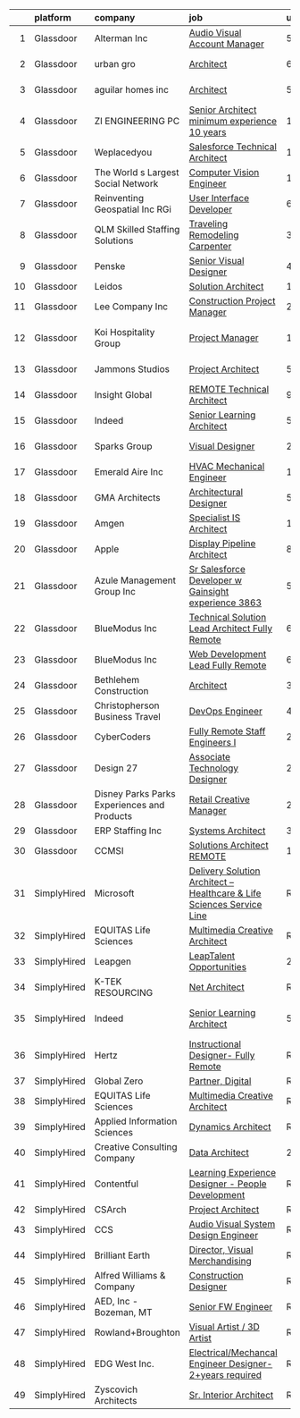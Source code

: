 

|    | platform    | company                                      | job                                                                                                                                                                                                                                                                                                                                                                                                                                                                                                                                                                                                                                                                                                                                                                                                                                                                                                                                                                                                                                                                                                                                                                                                                                                                                                                                                                                       | update_time   | location                  |
|---:|:------------|:---------------------------------------------|:------------------------------------------------------------------------------------------------------------------------------------------------------------------------------------------------------------------------------------------------------------------------------------------------------------------------------------------------------------------------------------------------------------------------------------------------------------------------------------------------------------------------------------------------------------------------------------------------------------------------------------------------------------------------------------------------------------------------------------------------------------------------------------------------------------------------------------------------------------------------------------------------------------------------------------------------------------------------------------------------------------------------------------------------------------------------------------------------------------------------------------------------------------------------------------------------------------------------------------------------------------------------------------------------------------------------------------------------------------------------------------------|:--------------|:--------------------------|
|  1 | Glassdoor   | Alterman  Inc                                | [Audio Visual Account Manager](https://www.glassdoor.com/partner/jobListing.htm?pos=122&ao=1110586&s=58&guid=00000182583f569dbf033a4b871b5056&src=GD_JOB_AD&t=SR&vt=w&ea=1&cs=1_3c8ad70e&cb=1659337922633&jobListingId=1008030364768&cpc=7E69D0A57279CD4B&jrtk=3-0-1g9c3ulmhkcn4801-1g9c3ulmv20hl000-f6f61f63c2ec7f23--6NYlbfkN0D4zxeZwz1lJTayb8X6y8bkbyU1TVifko9PwX95c5fJpWx-EZ1cE822h9fNX0vyfJwyEy2AHYpKAb_QJRpVYzWB3tk5Vg-YelZsokGi-vY5ACSt8A-QNoZArpI7vhqUqsTQXwDoD2F5vVWIJN-m8jvA99C7Q6aKvkD4JANqLX-MxYLpkoBiwPMDjuUSKVxArmOI54altvfRtNRk3hJHWkkWxkiH5P7BTfBCre4UehCWkQS-6s12mEZzUo3OADDpV4S5TdI8u3MxuV-GJrJSynxBmbvFNw-cIiINhxU8pfxTs-Sk4hLjBfwwxrDXr1508UvjBkeyEiXLd3MTibTsHqk2eRsLE16oLd7_rdJKOh9NLFouBlBSH4fmp1gWKOQuQhrQu9rnRFe9sLQG_Vly000_-KACkIw6A-ewm1mHNkSMWzOGHHq97ibV2F4l-GvjSIEnp06Ca8N1FIX8LYFs2lFegRRcSt6cinEHhWWFjDlFOuCGDUFyN-GLJzvjIm5uX7hrLlDuZ771Fg%3D%3D)                                                                                                                                                                                                                                                                                                                                                                                                                                                                                                       | 5d            | San Antonio, TX           |
|  2 | Glassdoor   | urban gro                                    | [Architect](https://www.glassdoor.com/partner/jobListing.htm?pos=109&ao=1110586&s=58&guid=00000182583f569dbf033a4b871b5056&src=GD_JOB_AD&t=SR&vt=w&ea=1&cs=1_1b44d59a&cb=1659337922631&jobListingId=1008028489203&cpc=3BA979899DA52E7B&jrtk=3-0-1g9c3ulmhkcn4801-1g9c3ulmv20hl000-5b2b8400c1e6812c--6NYlbfkN0A953Z9EfJZc5Z9y7Wb0NkuJO-5BBnqXCJSieP3bN3oT3pD2vzfTR73xvxAaUFHjZ02oBDFo9x1kt8ytCHF_TTimOYOdtchGpf00u8UlYbrGZfi6oQPGVzbWtS_P1aiH4JmF1KvHGCypM9oWResb6KXglJZ8mDqxjjT4L3OuS4LAXE69pa0LgmMyzF5m1Cxg56TDYOqtlFS0BVM3UnJl1OlTfKnrjD2i0Zk0Nmtlw9kh2eBz3sQf0vo5WOEKfQ71a7KDR3PQlA9dVlsCMSjnt-X7Rv_3k-tnFwYfu-qElzHTz9iXj9EmGWM7AC7_hH2ifiyhsg6H4TdOtrT3HwkAWf7HD-dwulUQwJnHa52QKvZeKrC1Y7IdHG11abY3EyDfKege99gqQKwnkfo5nqplpHvwcq9Ng-1EKneUtzByl9BTCt_O8k5BeZRq0GENdAGK45u2n3bJvGfQnZW5iXzoPSXo2RfpOCEVYcfxxlBMHEbyaI1Md-Lv7ei9kKVp98PKXs%3D)                                                                                                                                                                                                                                                                                                                                                                                                                                                                                                                                        | 6d            | Columbus, GA              |
|  3 | Glassdoor   | aguilar homes inc                            | [Architect](https://www.glassdoor.com/partner/jobListing.htm?pos=101&ao=1110586&s=58&guid=00000182583f569dbf033a4b871b5056&src=GD_JOB_AD&t=SR&vt=w&ea=1&cs=1_cd0e1d33&cb=1659337922630&jobListingId=1008030886752&cpc=23F4E3DF99BF923A&jrtk=3-0-1g9c3ulmhkcn4801-1g9c3ulmv20hl000-6371b23653ce37e1--6NYlbfkN0BBGG9LMNqL16EzDx9S3nKk4b6IwprgSJginr0DZD_oW6Mm3uCrdklJsAKh6iXWwLKS4HwePxDhUtYIT_-THPCT1OSqPsH-xzqiHGZPx79UO3w3eEr1OmXYjyoeRjfzEu5WE2xUoPg1J7MOhXn-EUTl0lc2nWVKu84RpuQHt7TH_OxQjbDrjiwpBBEH9V99jPGa7pfolg5F0NoxAio7pC_16Yvlpjdj11lyoqoHnr4AO5ixipP71ll4HOuGGncX4EegKgfF2d83dW3SAqS781LP18bgUSViy1EWj3nYEdx5J3RQUY6y-KwnTp1Q48qae-6VyIqQJ9IBQBML5yF78geH0EFdvkpRjEyrsnx8H1xu8VqjK8W93XyqScdGLSldPih7CCFvMyxFSZGHUJ084R0_wTnpPqjHoXjMqQFDtQ_Mqfb1Dx3JuySOjV4EAoeyOrJKs73oD1NDyoOrC812Lr-Amng0BHU1FtKXn-Fp5cYkYR4XWpG2QrjtRTGDNaPCR-A%3D)                                                                                                                                                                                                                                                                                                                                                                                                                                                                                                                                        | 5d            | San Diego, CA             |
|  4 | Glassdoor   | ZI ENGINEERING PC                            | [Senior Architect  minimum experience  10 years ](https://www.glassdoor.com/partner/jobListing.htm?pos=107&ao=1110586&s=58&guid=00000182583f569dbf033a4b871b5056&src=GD_JOB_AD&t=SR&vt=w&ea=1&cs=1_21feebc5&cb=1659337922631&jobListingId=1008019211242&cpc=CDA0E8CE46237EA1&jrtk=3-0-1g9c3ulmhkcn4801-1g9c3ulmv20hl000-bef18f2f8f61290a--6NYlbfkN0DovPZ7dur9rf70B8KJIWgLP46ELDJBflh3gJqQaHC8Sb4BMpxiJpjoxSObfJ6LI4FYD1xemCgjkmvWW6a8xJBjtPCPUUXQ2NG8Yq4VduGZwwSvw_GCXqC5AqCPJznMU0lakOlx3gWcFLE523lBGczvfrqDjUVcOZFTwVRISHcOZ1glB-J6yUT6egOZQZ7a7nV4Jq3ZAdy7Zi15D4Bt_SO7b1hbBZlR4G3qX0nXYYZrERLAFznYl3snuEALkrWdWx8AOTbhHdroaqejoC5SH0VQI884kxVyBXiMGhJWfkAqsLwN3wX8kCiW81EMKKWsL8zJm8FC9Ha9inTi4A3ltDQM5Fo4w3JzJhS0s4SvwiIOfFE4r4bLWW1zonwBtnV8GX57gdPPwT6ESeajqG7YmhcmYqB-1hTXlIEcrVX7h1oZo2mug014jfzczw9vmzm7KAZqXVk4XmT23saeb0DZitrkw-5QDi4R_uXMbquoJvNCzp6ouh3kbTYPfMFpaILoPsCHop43ouyFzOBByE2nO8Ic8XT6he2IzfDZBKoc3HOYRg%3D%3D)                                                                                                                                                                                                                                                                                                                                                                                                                                                    | 11d           | New York, NY              |
|  5 | Glassdoor   | Weplacedyou                                  | [Salesforce Technical Architect](https://www.glassdoor.com/partner/jobListing.htm?pos=125&ao=1110586&s=58&guid=00000182583f569dbf033a4b871b5056&src=GD_JOB_AD&t=SR&vt=w&ea=1&cs=1_d1f1b1bb&cb=1659337922633&jobListingId=1008020733313&cpc=8507CEB59E1C6AFB&jrtk=3-0-1g9c3ulmhkcn4801-1g9c3ulmv20hl000-27601c627f63bc0c--6NYlbfkN0CiAprUQguU1t8rjZ5LkH6DeF4AhEXjyfAa1kOUOVUhqnOB5AVmb4qlBnKrI_d8VU4GKOaZ6P2GaOV77Py3RqJ4ZJ1Pe7RGH1r6GQTKco2gsP6qPOU5yUs8We1ae5KGFGsvbofB9102g3Re479P4ReCB-lf2rPaycZAa2IpJRwP7Xy_Qrv9MrCh3WolopCtrNLNgF97BpqDkBfudHarLIPRSN4UVHNHgxv5mF4fMnnNsGQTHd2jXUNYFGhOmV7FRhM3SCz47QzlyXgNtX02LdIBN3S58dyPtD67iX8HB-2GgOwTfc0hO-2i3H-QH_jq-ufD0P52Tqy-wbYgJxYTtVsrAUpS8m2xcH0xB8XUkDjZrASkyK-CmJ54u4P-dlO5vwVe2VAz5j2osHSPA5PhyHCYtdPZ8UJ12BgBF-VxnWdyZjXW8G7n-xorItkYCZAN5y1Jxsue5vxtLq0e39gKhHWVrA2n_McWEKVOihrmW9slg38QelUOZswilnFi9C1aou84Rih-OYGAgA%3D%3D)                                                                                                                                                                                                                                                                                                                                                                                                                                                                                                     | 10d           | Jersey City, NJ           |
|  6 | Glassdoor   | The World s Largest Social Network           | [Computer Vision Engineer](https://www.glassdoor.com/partner/jobListing.htm?pos=117&ao=1110586&s=58&guid=00000182583f569dbf033a4b871b5056&src=GD_JOB_AD&t=SR&vt=w&ea=1&cs=1_c98e6af0&cb=1659337922632&jobListingId=1008016092350&cpc=BA2480082EBCBD2C&jrtk=3-0-1g9c3ulmhkcn4801-1g9c3ulmv20hl000-3d6004a19f2b5383--6NYlbfkN0DSgjPPcnEdvoK3uuxfISLALE6pB1FR7YSHOr_tSg5_QCn410VK5Ds4bQGcKtrI54_urjgcqwktlQZeIDvjbd7sMbA5gnhA_l4KE5fLH9VXOELgC33_D_fNtopS_25WJNRKlKtLnhICZr5wlKcy7_AqiPf7PGqIsyope6sbucOqxixnSXeQRaKdP4rHOJM2FtpJ-Q2yr-3cOoZG0rPkdIXdHLRevOPqh5qyUi_UaJgdQSzZqjj4KSknHYjH1rl0hJ1PntbA6yxoqZS_8AocnzG0TtuU8Jp-DSlvb2a9QRI_RDvBSDIytS4RDpj_E67QSUJk5HBUzrUoXnSEK6_et50RwlC_TXpTgeFzEmlPp_VotYQ5E5wK0VLgqio53a0lZbsU6pnQH_1MNit9RI0kBbBQ3UpD23DFzIlbI0CH2vqUtqWUGfLJJgmqN-8f_PTyoFICxMV5p8s7rm7XT0XHz4yLFHNmCi4z6zC5u2PjpJc4TusAhqK8ZbplOUl2HpR90qCihFKOUkL7auH5_TyyJzYW0sJeHEcSYGqeifNzVbCcXZuOuRLFISEMy6DGLaOh7h1Y2bOEueba9OGRRGbb4zw6)                                                                                                                                                                                                                                                                                                                                                                                                                                       | 12d           | Los Angeles, CA           |
|  7 | Glassdoor   | Reinventing Geospatial  Inc   RGi            | [User Interface Developer](https://www.glassdoor.com/partner/jobListing.htm?pos=106&ao=1110586&s=58&guid=00000182583f569dbf033a4b871b5056&src=GD_JOB_AD&t=SR&vt=w&ea=1&cs=1_71edd063&cb=1659337922631&jobListingId=1008028934880&cpc=0C7D88C73562BA80&jrtk=3-0-1g9c3ulmhkcn4801-1g9c3ulmv20hl000-53278b02a510099c--6NYlbfkN0C7xvpbHOO4bEYJcr3lK4_7faJDspGOsVVkWgomh9GN2NXOHlZ6ww60vRTf3Ig0EumzglbP9rivjhqSBrRoPDlonzSG2b018Tiv0xylnJSSkBaGuH-ubs1UDNGjOGHDZu3P9ojOa5jQhxY2GOTYo6OIWdR6asqmNyPM24m8EVr-g0sJrMS74Rhwx-cm4qj26Zdsi2zoYF12NXdYFEzQ3zwVeJ2PtxnMM0kbR_QVwuBCT-yl7kKQOTbDoJp743_8DiFEoc6qTn6qcQPavuL6GojkQL2ZEMiCoCrA6DE0vE4wZiBqB1-t3LRnI7Ob59jVhV5OUtH3ZtbOfIVnpAqRL6-6uTtwO80cwvON9c0vAVCqOplorzpG-xSXLMwJTGaQZawLdKyhGud1X439Ww7z8GsNMVFvVZ89Fmj0JbGBGQYPHOd8_1PLd598Q9lBODk3BLBt1MS99ozDuyVuEtYt31gVEO28J8GOyaOiSXAAg-ePskLqR9FlUdM4AcgarM2DRAB6EZDdZyVL-oaTDzfkIWCOX6HYvP_5wI_x4tyHS6RTu9CZw1dekH_I6PYFsljPIpuSrQtUy6daYg%3D%3D)                                                                                                                                                                                                                                                                                                                                                                                                                                           | 6d            | Saint Louis, MO           |
|  8 | Glassdoor   | QLM   Skilled Staffing Solutions             | [Traveling Remodeling Carpenter](https://www.glassdoor.com/partner/jobListing.htm?pos=130&ao=1110586&s=58&guid=00000182583f569dbf033a4b871b5056&src=GD_JOB_AD&t=SR&vt=w&ea=1&cs=1_9832b4dc&cb=1659337922634&jobListingId=1008035588385&cpc=C5F9C09AE97B3D2F&jrtk=3-0-1g9c3ulmhkcn4801-1g9c3ulmv20hl000-2f308507520408f1--6NYlbfkN0DKXaRfeGA8wdsD9O9dFwPagCIzD_QSZuBV7hg2kQ2Cn0S1nlYJPUEizikJYWf6Un-6E-C3t4sgvc2U7gP0Erdvt5-k22Pdj7UdbBJRvgUWCt7oLZAIEu8e_hnMs_qMO5Gi21shHFaEZ8iog03RhvV0JOzth0ow6xG7h9doiHgOBiCqzFqzh6QIm4zcDQykz80-j9vDmfpezr7vFytqAIOD6DgjevXv0FBI6tg8gq5qY7j8LBgfXzSO7AvIDn9lClb5_ECKL3H1L502iVkBQGgMYlTgk35ov-atKzOTsqN66eUwDacHBFD0bRAX6ebZ9OdWqWXF34THSjfLPAW4L9L6I3ltYs4LxJObxy9rw_ndGgtHOabJW2DpbHfZuKybZRz8li_T7Ezr4hYRBJ6Vk0i8oGZ_qItwWumImbLjHIggEIGCpjPVn6LFVRasBJJUxBxqGtCprKfyqV_hVTdtZs0JunM_-aPYnXqLWymBF2VJFOiKTPXC3M8GHKlDmX5qzRrjpLhxX_bv6dRzKjz-9tJh)                                                                                                                                                                                                                                                                                                                                                                                                                                                                                                 | 3d            | Chicago, IL               |
|  9 | Glassdoor   | Penske                                       | [Senior Visual Designer](https://www.glassdoor.com/partner/jobListing.htm?pos=121&ao=1110586&s=58&guid=00000182583f569dbf033a4b871b5056&src=GD_JOB_AD&t=SR&vt=w&cs=1_af7fd19d&cb=1659337922633&jobListingId=1008033963305&cpc=D2F1DE17EE1F43B9&jrtk=3-0-1g9c3ulmhkcn4801-1g9c3ulmv20hl000-e686bc3862d2ddc1--6NYlbfkN0CtpXM0MSzpMQ_ld-1IrueFxu_hVDIxNkdu7oUVWOFjtEFqQtdu51VPA8PaZXoTOleEm1nGdOJeCYWb5vJz5IG8TCmpEFJrjI-b_juUEQzgiyUZJ3K2ygCQVuCrEUmrYjjDB2ajc0iOoSryL110Bp5lNaMc-HGhB6LpGxuI3m9UC9BlpANS_qTBbwO395-EJusExVkbWOBNBXwDAAav0UK0T6F3IVj2dlnG9bty7pODNoW7q-awpIJ2z51dwajoN9iMq9Fm5c7LWLh6bV_6ttgJnzQHWdQkgv4t1rikcLZujdl31KmvUxw_BZFeg8VUhiAkftIYmezovaxOiloLFW7EeV2LfdfWQ_ZpcX3pj2fiig1hWaamj50RgBq4A-GDP0KOkct72g-aWfrh-eErXubpE8M0qaM7CXtDQZMJ_xvmj-5DaW5joHtuxebB6DkqwGo5FWQY5_lrGyiNsGd_FLymLz-bssQFyXdpbFHlrzEzvA%3D%3D)                                                                                                                                                                                                                                                                                                                                                                                                                                                                                                                                                  | 4d            | Reading, PA               |
| 10 | Glassdoor   | Leidos                                       | [Solution Architect](https://www.glassdoor.com/partner/jobListing.htm?pos=119&ao=1110586&s=58&guid=00000182583f569dbf033a4b871b5056&src=GD_JOB_AD&t=SR&vt=w&cs=1_090112eb&cb=1659337922632&jobListingId=1008017253972&cpc=B576E40E3A51D23B&jrtk=3-0-1g9c3ulmhkcn4801-1g9c3ulmv20hl000-846d48509d884087--6NYlbfkN0CZUO70VSdYKA8PR3jfrSh5ljhqJhfDt0PzQCMubt8cRihWbmqO_-Ccw6DGinMZCyIJbuV_i62qABCaK5LxlS-SWruEOI5K48hQJXbepXAeeI5u8dpRLxQnA5OnolRDimlpnPP0JH0p8_d7OlnciS1dZe_7pIxn-TODMcTvHdZ8JSPrLXSSHptTUf5o4NP7_ftNLiShY-XEMxNdWo9ir0KDYoKZllyHvo7tG8tGYqwNgUZgQHCaKBBeCeUJdzRlruIbLugtFMrhK6K9RO3UtUMeurJ1PlgalCjb1wPIxo8fqWAm47N3MNW5lvuaZzEAtpRMuQA0OfMpeCaN_j7E43gK4zeA4nOAEXDNFyJavIZFfB8xQf_1fgSeM9jwDB7_6PLWqLIk1yeZf6-160a6jXJUQ84rGGNR3GFULgvJemXQGr4TOmbmvufmkNF-H8NlPk0AjNuTaBwkh-yUA1I7gl5WSwwj1cngdNqTirXf0ixL0GttMQWqtvpKS42AMysJ-r1M31nDc5SOwOU_E68RQREWeI5m_lspUGEVivzLnOkmPdtfNw4hMEoR4bA1876p4Q8ILVOw-aDluL-SPoMGwBpAbltU1xBVCMc%3D)                                                                                                                                                                                                                                                                                                                                                                                                                                    | 11d           | Mobile, AL                |
| 11 | Glassdoor   | Lee Company  Inc                             | [Construction Project Manager](https://www.glassdoor.com/partner/jobListing.htm?pos=120&ao=1110586&s=58&guid=00000182583f569dbf033a4b871b5056&src=GD_JOB_AD&t=SR&vt=w&ea=1&cs=1_3a621cdd&cb=1659337922633&jobListingId=1008038020424&cpc=8F7BC0C6B9F707AE&jrtk=3-0-1g9c3ulmhkcn4801-1g9c3ulmv20hl000-0576c3e293c4f5e9--6NYlbfkN0CNh_u9e8DXx2rwlIjOTBFRv41Wq9kfk6uzC5Jh4w7CxMK2tCetGSSFCaoSekwWnoZNUIOk7YiWZVcn89eSEb5wS4iBquO8HCsvJcHSQNDNCeQ3c6NpEPYZR6zTuPfqFnBY1DwDbJukF5Ybx9F_taiMgEqdy9Dri-DDdOFiPork5mg6crYRq1ZNmyiKgQbhOydPEyUI36fdRIlogLyKMcdn3EsOgP0a4qcTPPIdTa-l-zI4P2fqoGXchqlp93lQoDAVU5f3ytwP-v34KXcSQRyAVxwX9OEnZz12vH3ckjLGFsgytQMS-kiGS0PZW5PYAF0mtExRctZxh2PneK-GenqzEgqijdarNbgku0XSjdZQARbWu8YBc1v9ee61spkrjwErcGiNlhLS2tRqZx66B6JnrXzGsNJDUIya4Kkt3gh9TS-GENUqswRDvUCPZrxNM0pkhIpQkmEtEo9P0eUrpsk2sCkHdTktXhdytKg1byYdps4PwdFBR1l0jj0Ty8e1gWcIENm9NJAj1Q%3D%3D)                                                                                                                                                                                                                                                                                                                                                                                                                                                                                                       | 2d            | Terre Haute, IN           |
| 12 | Glassdoor   | Koi Hospitality Group                        | [Project Manager](https://www.glassdoor.com/partner/jobListing.htm?pos=113&ao=1110586&s=58&guid=00000182583f569dbf033a4b871b5056&src=GD_JOB_AD&t=SR&vt=w&ea=1&cs=1_2cf87f4a&cb=1659337922632&jobListingId=1008017763572&cpc=117F6BB3C9C96699&jrtk=3-0-1g9c3ulmhkcn4801-1g9c3ulmv20hl000-c54b3dd160793ab2--6NYlbfkN0BQLqTBbbzHVcylGc8uQzCeuoLzBeiyCyjiSYRqOUEkl-76LiyfQv_pz_UMlrr0vftzNvsxwlSlCvlaOhUrJkbsYpgd6GbNd7lmEXRexHXXai6Sr03QZyf2IN5DeHTCqNJdCsncLIKkHqXEO_7v1Dyf28n9RGqX9z7JcefM5ONPe7vZNnCgJ8ifVhspQot0Dwi3i57Qg-7On2oPBv8M7et2qpHd4TqFTzBRJxeUWVkMWQSi2m1LjonqxeCtAHB7J2FDifJ5yM94RsBNdKMG33rKlPIYz3IUBtosbn7YdUhKppU5v0yEKuayVlsxElRXSB-lVRWC5-6ZbVs6IAc7qBU3bmX81q6Pt7V6Sn9K8Bj_Wph6Z-OnRyAtnysatS_LxeatcZocyaaK3NfUN5bNI9jIZUbrBaKsu0yvx0Uhjt6nThOqanG-ALjppjAkZaFcbvZ4xIei4jwBAgKuYm23u7YncVSPjiRUkIvQHxGR1knR3Ig_wCciX_RcSI8xBSMUj_o%3D)                                                                                                                                                                                                                                                                                                                                                                                                                                                                                                                                  | 11d           | West Hollywood, CA        |
| 13 | Glassdoor   | Jammons Studios                              | [Project Architect](https://www.glassdoor.com/partner/jobListing.htm?pos=104&ao=1110586&s=58&guid=00000182583f569dbf033a4b871b5056&src=GD_JOB_AD&t=SR&vt=w&ea=1&cs=1_85c6a7ac&cb=1659337922630&jobListingId=1008031735949&cpc=C1816960113488C5&jrtk=3-0-1g9c3ulmhkcn4801-1g9c3ulmv20hl000-96aa6fa0b6173d71--6NYlbfkN0C2ruSLbldHgJRxGqX58M4ekFWuaOJ1Xy3nZgzYPyc2K5DCdI3untnDkKSSavtkCk92iqAzbk8Oa2mOqMcgyJ0pSn9NqnMDufDpo-qYhydhMJf5usWr6lFrqL8nikbwNtB4ITkmGGkJ-VER0Oy5a2d6BwFFD2snNbQSqn11yh1aiXROI8oBagSrQIGRT8CfBdutOvqVWBcjIy_Yc3-nZmInML-OVZTu0MVV1g5KbuzogSWSvsoyOQ1SR6Mjw4qLxGbm361t_4r9rq2K1XzNdIUFQB9uSSshcAlBRaLg_QSbe9sLFH-rIszb7racEnc0Sr3uBIMX03OaIPuDCzUy_sbMCJegj_JPGgtIagdyitJCYmmbSLt68DzJhgIDOdYyGEZZYqEG_1XNyncvr3vEQ_BNV1XiPNBdbwf1GQDDr-uLPim1hJQ8n4rUa78TP7PP1NswL07XOSdSzMqW-Ba-9qkvflMRpdBXSjvydGnLb9FC_iWSbyKqlq5_ftN40uKvJLJEpX3665DqnkQZ-bd7J35J)                                                                                                                                                                                                                                                                                                                                                                                                                                                                                                              | 5d            | Scottsdale, AZ            |
| 14 | Glassdoor   | Insight Global                               | [REMOTE Technical Architect](https://www.glassdoor.com/partner/jobListing.htm?pos=128&ao=1110586&s=58&guid=00000182583f569dbf033a4b871b5056&src=GD_JOB_AD&t=SR&vt=w&ea=1&cs=1_b5768703&cb=1659337922634&jobListingId=1008023450111&cpc=F41FEAB56D215062&jrtk=3-0-1g9c3ulmhkcn4801-1g9c3ulmv20hl000-38e32b10a68fdadf--6NYlbfkN0BKkHZu3wF05EeDimN_p6sYpKCMArvwa95YdH7UpkaBCnuUCEKHXotS0_EwbLzIjYfBxh6X2qHKBJJgK3GUwRr4xzC4naxi0aZb0f-8TQwRo8qHWQUX5Bq09mUANpyZqKxXib2PO-XS_dxOGpCKJYbiLRqB8Ffdr1dC4j3QSCEJPvBDXSUaywK2-SvefcnoPHhAIlCdHTj9ZVsnsorxtTbRwzBbYFLeSYV0umzKe2KUoqMOqlsrVtz25prQXWwuohAWepAKE2lCtS07vMnUHNKOxqfirBU0bVe2d_2_AfOCAySHuqmmWevMq6YoCt5F9JXRsN6Itf15TpkEudWIXAkeOpXXILgJl2qs3YPOTl5v8vnjy9DsLIVGl1R9Z_AnKvPjXpTeR-ZWFc9kZwFAfDzbW_Ipz6Z589EYFXhcMHyNgJeHCw1LGOjwPVL_5Uj2-HL5B5gR5BucWASJ6LRLFlCfsvOBIQKGEQRmH_l68haZSGSRMSMZUdiW6w62aet0LlA%3D)                                                                                                                                                                                                                                                                                                                                                                                                                                                                                                                       | 9d            | Remote                    |
| 15 | Glassdoor   | Indeed                                       | [Senior Learning Architect](https://www.glassdoor.com/partner/jobListing.htm?pos=112&ao=1110586&s=58&guid=00000182583f569dbf033a4b871b5056&src=GD_JOB_AD&t=SR&vt=w&cs=1_43c8e7fa&cb=1659337922631&jobListingId=1008031067016&cpc=FA84DF7EA1EC2398&jrtk=3-0-1g9c3ulmhkcn4801-1g9c3ulmv20hl000-96b1c3b8b9cdb388--6NYlbfkN0CiRNM7CVr8YueLFKlzwbFWI0o7IjV438l4sVrvKZ0flpURU_mqoI8EbsK64YRr3OA6KrJSvnAlHG1fMTdVne83Y0EijA4Nde_j30eNUxX6D8w6WzzfyqgLZ2whk8-j9IO8ahlK57mnjmAeIR9-l0TeEZGSYjv5q6X3fsNXws9iNfqYy60Z3xT3ehRGqXImdDVQmoTF9ceZYPLtIi3r3wynZ-CPLZ0bwULmj4dTRz_zFr6aFBkqj6KLRpeR8OebEcj6Aitg7z5Qtts5Ll5f_FX0AixTQoHYKYoTpRZ8lOK9Osm8RZZIpuIsnXcMcYRNgPjG_g6nAWkFzrvTGehqtw9FmGnx-S6OjXv7iENr4hQJQgzuYE85yUx-F335D6q1ZF7hmH8D2f21IJ5RsuoK_82DXve0OSePb1XcKYfkDMOWq8WdX8ew4GpgADTe6K4hzMjZc6trJBbjDkANZO1FcIZEDIprwmX32a-JR6DDD9ktFhxv39HJEg-X_8goGq4w2x91c6j61y_Zlw%3D%3D)                                                                                                                                                                                                                                                                                                                                                                                                                                                                                                               | 5d            | Austin, TX                |
| 16 | Glassdoor   | Sparks Group                                 | [Visual Designer](https://www.glassdoor.com/partner/jobListing.htm?pos=123&ao=1110586&s=58&guid=00000182583f569dbf033a4b871b5056&src=GD_JOB_AD&t=SR&vt=w&cs=1_99e6a018&cb=1659337922633&jobListingId=1008042325557&cpc=9908D8D4413DBB8A&jrtk=3-0-1g9c3ulmhkcn4801-1g9c3ulmv20hl000-3119862d81f7a7c8--6NYlbfkN0CVbIAoVGlVV0muHIzlWY31dYj5hrVkKa7qBWZ-hZn3g-zWnitpxah_RyLopvrEJPKluBTJGMR0w6yt2L9rFqn3s1U2AqS3mNNijlNTZTWhopkKVpxLdiMoOqof51uSUrPEbGZaq-doN6mYWim2gIQgZZA6-0KdGLYCY64PiKyOSiM_V5QmJapCHbgTVUCTgVUOa9NbpIG22_XKtbGjvmq-lMSltwbqhrTcOygfMK11QpjnKlYANGHBsCayz5aAPVz00h2-OFynOUwp2Ou-vnXD3wt2uPEbwNIARtnzNLaFhikB3kWBySGQcl0qO5W0L16ho1RXE8p47ZnyqHAUC6ena2BsOY8NyGs2k5DDFilckdjjwJGG3w6wC0rbSxy060fxql4NSEhyTsLnHn2OHGsCOY9Bje6NZpQm5eBgfBOMEXwcE-Dky5iFIFtBkrBWcNLet7C54f_sVbQzaGHKJu7N1mXATHh8c1LLtHEY7-32qmzTTYpV227Aq_-UUh0ovz4%3D)                                                                                                                                                                                                                                                                                                                                                                                                                                                                                                                                       | 24h           | Arlington, VA             |
| 17 | Glassdoor   | Emerald Aire Inc                             | [HVAC Mechanical Engineer](https://www.glassdoor.com/partner/jobListing.htm?pos=110&ao=1110586&s=58&guid=00000182583f569dbf033a4b871b5056&src=GD_JOB_AD&t=SR&vt=w&ea=1&cs=1_2c25ce44&cb=1659337922631&jobListingId=1008020208664&cpc=08E35E8864782013&jrtk=3-0-1g9c3ulmhkcn4801-1g9c3ulmv20hl000-40b51a7dca6e48fa--6NYlbfkN0BBGG9LMNqL16EzDx9S3nKk4b6IwprgSJginr0DZD_oW6Mm3uCrdklJ75c991J37mlO7ZUlJq6uHTy3KGEk6srwzlKAo6jg4j34JA3JaQz1tX2RqiGkOyA7d9k7T7wJz1Ftb5fiC7ow8Bk_qYcztmCo4Rqgp3rznqxxA-m-7NrTjgZrcTp3us1ujqRdRavgDqVY7qlN0tk4yDUQ1vEYphTb224L1klBsfdB0EHPtwq9EaVzghlEy_30LMPhmtofOa_Oaw2mCp8IbSo2d4h5rSPcNYHU0rC9OgaPoRMo7I2h7ghuVzZGEeYeToPzrYsVxBGMPJ2bXwTYSaVJ5NSraJG0yX5rHu9yFlWoY3B-slYz4IHNzk8s6NQ9BpLucbGYBjotIAKGe0hjr9HQ3y3PvGKjMerJdIPuhRlpasxIQz3kKUA6q31e71xCE_y_ARTxSH7YtddZEK7SVEpjd_ESKYiDxMUx28oUmZ3njRVutCRjMwlKzS8wPlcZ9jkzY6IZbzID7hozmARP-w%3D%3D)                                                                                                                                                                                                                                                                                                                                                                                                                                                                                                           | 10d           | Auburn, WA                |
| 18 | Glassdoor   | GMA Architects                               | [Architectural Designer](https://www.glassdoor.com/partner/jobListing.htm?pos=108&ao=1110586&s=58&guid=00000182583f569dbf033a4b871b5056&src=GD_JOB_AD&t=SR&vt=w&ea=1&cs=1_0df6f824&cb=1659337922631&jobListingId=1008030420571&cpc=A4EBF723F6D1ACCC&jrtk=3-0-1g9c3ulmhkcn4801-1g9c3ulmv20hl000-647e5c4633381ce2--6NYlbfkN0CtwOkgDuej6vPfWODMxjOIyNEohQmdYMppGq8y8dOpBmiJ3WNboc6iFXITwK-DWerbbIwqzBwGr0pjzYMJzSF4nYrNDolE29QDwRfZSLgy15dqZLZOz5taqV3DBitOObe_ucwEJhv9Ua9IqPqTYcTuT94WVvT3cF40DxyD5IZMQBKH3Q8gYT1-MLy9lhoXQQ4sHzuS9_-jXjEeYQUAwJtiRK11_Gr2m4e27JgIG5I0KtwORAsB3DaCyWQqlrLFmdeWK_EphXFCqmev80nTOnoOiesbf6TIpaNpUmEE3ZSRoIMFTyj-H9A74BVREL4QgyIU6TwLwVXslbLIzuDZp_QD2Itvj1RNbb9lgjCmXOJHgyAd4C0qX1xgBXw9FgS8chVpBZMcA6Kqz--WobjJUUORlZvDlFYrctmWWQc5vjekzh7cuvw9p6OIz-6toTDX6qRlt9MsR8J7gZy10nPakJB-q0fLZHNU3PhibsiiQBmRFW_it7EcSv8O0KwlD1ZwGpB3qPJ6kOhOkg%3D%3D)                                                                                                                                                                                                                                                                                                                                                                                                                                                                                                             | 5d            | Portland, OR              |
| 19 | Glassdoor   | Amgen                                        | [Specialist IS Architect](https://www.glassdoor.com/partner/jobListing.htm?pos=127&ao=1110586&s=58&guid=00000182583f569dbf033a4b871b5056&src=GD_JOB_AD&t=SR&vt=w&cs=1_8bc2abee&cb=1659337922633&jobListingId=1008020100921&cpc=334ABAF5D42DC775&jrtk=3-0-1g9c3ulmhkcn4801-1g9c3ulmv20hl000-b5169c949fb0ae0b--6NYlbfkN0CIUeJpEzyM0B3p0AXyo3kKlc-igp2M99DsWp4fP1XiztXSThGDq2v_kpbktS2PziJwbsBcb5wQB1Yahegx8HAm1-dejI6xyL9xfXE5PFfNdSw20bvCLaW4r4cxR8jl5O6sQ0MZO5qTKpa2zg-Bzs7iBfwpDAHK1Hqh-MeujzEcEvCTApT_7mJOnleUL-026gq28xqDGhqIQ25BPasP8Bsk9sAG7-AgZ7zzWVGRfJ4zP3kEqZsBVqWSi-11rtBs9w7m0EzJxg9dI4jnD8MhgVuU-hFG4xOQX6LZzwPlO5nOTOrMtapXAvg7mYe4YeIGDk-O-OxW5rxUOPHu1wN_tjLsQQU4d1ja2vIekYCk7cmcSUluO8uE1m89rAPbj0PUAdr9JT4RXPtpUW5V30TqYW2I4Wj9TtOn9kE0POTjQT0ihq_u9Y-mUhcgcg6O4hUQ77i4tDOMZdiyf0ZsGD6t0ejftp6rytQKUpwrT6se1Te6e7M_zggJMtWHqmNA5dqrStCYbYMWLaFQEOj6yQNvVYPmp-aJj56kzXI%3D)                                                                                                                                                                                                                                                                                                                                                                                                                                                                                               | 10d           | Tampa, FL                 |
| 20 | Glassdoor   | Apple                                        | [Display Pipeline Architect](https://www.glassdoor.com/partner/jobListing.htm?pos=114&ao=1110586&s=58&guid=00000182583f569dbf033a4b871b5056&src=GD_JOB_AD&t=SR&vt=w&cs=1_bce4d6ad&cb=1659337922632&jobListingId=1008024922070&cpc=F4EED0218A761C36&jrtk=3-0-1g9c3ulmhkcn4801-1g9c3ulmv20hl000-1ac026aebf1eab96--6NYlbfkN0BvKrLyj5gPmtZO9T8euul8TCxuuKNOtzRJOomxnwSEodTz2Bc-sPZl8WPllYOnI2h88ncN86_cGFX94EhruM6aVE1f0uzqEGYtUwrXVZWmB9sLsVrt8bvXnSydAAiwNxnhEhBxWyLc5kv_B3L5bN8ygiqxyDS3ck34jWgiAL9b9YNDUKj1MZF9OmFYF-_yfH6rCT_oHobiClmqhA1iR-HGF3N1VtltmfRmmBRIBqJbIiU19M36qIhI3UG5LwG0zzLLns12xrIkcpBntb8q6NiGiwdNJwgNBCfbMZ7UmkdfZZWN4U641RZat10X6tcgr1q__JhGQqAeU6XpNiumvmeeMd9OND-TzbmZieo_h3N-bjA_wSZ6ucLv356Oo3ioq_m1prVdPLZOTX6Tz3MPWgHo_aBlw57fFzEbi2L5fZIyyNc-siJh1rXURK3uREu5IYWLWZz9mL50nHQK4XJLwTi-6np4BtKk18dPkd5oEsdGLwuCqR4tf7Qq6i0oGQ8YJUqKJfYzUyj3gGuSI4gmlWTZRdGv_jY0ffBq-I0SwZFGOV75DM2T2gaMhkBBsjhIJZjmevvaikHyneICIcSTF8lQi3JN-_xP8NyvHJAX1Pw2Si1S0QGFAn1lchG4dPs9CsOdm_Hm1r13FOXHJvuU0R1zFaaEL47YSS4d2Atx86Cdguo5ziYRdaK3SqPKexfEzFMpNhK-ozb_gnyf0DZpL-oGnU9fe3KT6HcABoX28b4U7ZuAif0h0B31j8bRKByJjweuzdyybUBbW3Bxe8l0Fw8JFvF2awMgRyQIl3OOcNBWH8E8A5-cy1krrQK1VUdtZ9vGr4ETAjFNGwygMzTbFcfA6ldJaQ5QANyflVjuDg1fdy1ysXL12cf-exZqD2y62qECQCYef9fLSRIy6MvEop-z2afj4WFI0cNYN9b5FZ-91M2UX3wg5XhTuM3_Jl3RRxW7TNGi4n6sug%3D%3D)                                              | 8d            | San Diego, CA             |
| 21 | Glassdoor   | Azule Management Group  Inc                  | [Sr  Salesforce Developer w Gainsight experience  3863](https://www.glassdoor.com/partner/jobListing.htm?pos=115&ao=1110586&s=58&guid=00000182583f569dbf033a4b871b5056&src=GD_JOB_AD&t=SR&vt=w&ea=1&cs=1_3ca0186e&cb=1659337922632&jobListingId=1008031242886&cpc=88FE657033F128A5&jrtk=3-0-1g9c3ulmhkcn4801-1g9c3ulmv20hl000-7ff1755b00b1264b--6NYlbfkN0AY4guaBc_odNxnJHTncvfwFu86WvDwtbc_K-gSZc1x5K7wdWHYCJnRnprc9dIkpgBD4HDU_Amj2QpSsVENzMyFgg6lMpnU8HpqJL-0r_zZCHjLVIgxKKq6wSdcuBWStY1qlwQvEhd9QTXAh65EuHGR04pilButbtzzKbcVZpN_oOHJ4MEOd2nIObskk7j-aUUvHV9DRGfSkcGKFsBG_bbjZCGeQLKV_jnxvIfrALoNpRsSRhdKZyaFQJ-xSjkljoj38ceRsAKWZzoeNjLGwf_5pG1zk0pDrgg_UIlX3_zF-zNVR1Ra2a_SaMA5kL16gfS925W1SbQpxi_3cRA_JXoGymXSAFbB4NZPz6IUAUXzsJIlTbUB9qICUWO2P5EwhaxWxgxqqk8hE4hGs2Yrlo6IS-l2WzTjRNQm3oAZxtYYAdIWClDK3uFejex9WGUOz6skF6LkdAjin7ERiu5YbfwX4rDLQx87_gS337IgHe8j9GD7jkdVHmJ-0JQh4Ws7ab2cx9k9jxeCLodIHqSSkyPgeMJleF5Hwp3xF_-EcktLuw%3D%3D)                                                                                                                                                                                                                                                                                                                                                                                                                                              | 5d            | Remote                    |
| 22 | Glassdoor   | BlueModus  Inc                               | [Technical Solution Lead   Architect  Fully Remote ](https://www.glassdoor.com/partner/jobListing.htm?pos=102&ao=1110586&s=58&guid=00000182583f569dbf033a4b871b5056&src=GD_JOB_AD&t=SR&vt=w&ea=1&cs=1_90cf5e21&cb=1659337922630&jobListingId=1008028002635&cpc=48D982FDF5496E08&jrtk=3-0-1g9c3ulmhkcn4801-1g9c3ulmv20hl000-e05e1f2a4f1f82b6--6NYlbfkN0D788tVLZnHYB2JKTLmCXo4PydfvtZKcdbYx6lxKaz3Imdx95jlIVm0Jx9_2iwa0CRQfOqVjk95u9FwsN27h6Gz6ADdC16mZWxb4JMIalYFTVUYAw-SfAz9bxa28Zlq2AKeWeLzwT34DLKw2hbMnyepABB7U0TgkcAnGbOQcetap7_8bDLcfsgnukocYKQPinb72Triauhyl7kKuw4Bztias8xbr6GtnciQp8ZqRTILC-S51mflAe-CFSPRcnM3mA1zoSkoz26k03zX4M07twYY2D31elkuwmF4PECyrZGz9QxIL0WfT9cs4vQXEaTKE4kpBWWPi5B7HPcR6DGzqCVRssEVh3JXNT5VXX8C64_cs5PZKFaAAMSDeWkzKuT46rwfaNXXX2ewVWPuZSErlBhd8QwVp_Qaa8z4mt1ZcmcvW07UIXy02A61mgBQP9ZEi4SjdVqKJjdyqeK8-yDWvzSaYFx5_3uVTAAfZGzxlaSHTOEpocGqRRtQnwSHdMfnPQERDpR52giMmNScXo3FKiLQlB8J2fbD4JXn5E054MpSajc3lYnOW8ZM)                                                                                                                                                                                                                                                                                                                                                                                                                                             | 6d            | Louisville, KY            |
| 23 | Glassdoor   | BlueModus  Inc                               | [Web Development Lead  Fully Remote ](https://www.glassdoor.com/partner/jobListing.htm?pos=103&ao=1110586&s=58&guid=00000182583f569dbf033a4b871b5056&src=GD_JOB_AD&t=SR&vt=w&ea=1&cs=1_1cff8f7b&cb=1659337922630&jobListingId=1008028475823&cpc=F273AC118AFFB46B&jrtk=3-0-1g9c3ulmhkcn4801-1g9c3ulmv20hl000-64e4a935034d9003--6NYlbfkN0D788tVLZnHYB2JKTLmCXo4PydfvtZKcdbYx6lxKaz3Imdx95jlIVm0stD-0thwaqKdgZfft445-fvo-QJ2wzU1eDYmTKZjx7Yk_obHwxgzNZrh0Z3IWCPEnMFLwTTsig-Wm5i2yYghy48bmTfqtB7wamWMIOdDX7u200X9efwfZeOG4ICq0FmHUi9ajM9uSGIVHI1Eb7vCvvV7JKghWzYv6Y2HGdfFV0d1IbdCatqdpxj5Rn2wyu5RhWsiPqBVjuXn4nJoLMk6lQHgqFUb3eg3Rkt__8kaLBcNXqy1vkbrj9-68UdXjzVrZkj5aYxUwrLmj6x1ja41DK_doG4yEzx6P0nabj8qJ2BOXatQDIcYL3A-ncs0jCQbFVeDVRc4y_XoZF_qhkE1zMIS53ppgXecIa0gQhpIbrhTCXh0d4MdsHS78pdbeP0ua3E1bVlCIDohRM4Fhq1-CKta-C1Bd9UA2yRWcdv52vo6bdHb4FhOF_4MLpaayeO_9iF0dtc0MbUiD56BOtbAOq0QFD5VCX2m-DslWjMsSxc%3D)                                                                                                                                                                                                                                                                                                                                                                                                                                                                              | 6d            | Louisville, KY            |
| 24 | Glassdoor   | Bethlehem Construction                       | [Architect](https://www.glassdoor.com/partner/jobListing.htm?pos=105&ao=1110586&s=58&guid=00000182583f569dbf033a4b871b5056&src=GD_JOB_AD&t=SR&vt=w&ea=1&cs=1_e197eb0d&cb=1659337922630&jobListingId=1008035494344&cpc=15DF7205AB728338&jrtk=3-0-1g9c3ulmhkcn4801-1g9c3ulmv20hl000-9b5fec6f2adab192--6NYlbfkN0AGCFnjmqnAyQz4OxrStvXm5k-b1kMQDU3m1z6IstS6J3lRy_Yg9XhLKu0B4UhRMSMhDqUfHzfUJFYObHF2wIbX-ziLvHwwCKXvCv_L49VFKdS7KF3jKT0mnc0fQzWzkanp9EWarxge7I6_sci2NCgf-6SMsWJDlEHrCc6SQEwHKdaG_ekQRuO48F6v9523mJGn8UBYYo3C7HT4ED8_wvD5rbDB63JB2D0utEUcRipcqwxSPzbTXtSr8n-c6N-QsS4_1_oJ_aBlMG6weLAPobw7S_TXbsKSyT7lf3XYcjUOrC-1Bl25677YsbBX3JZGkWQQa1IYzYpLYxDpy7PkdvDKES5IAlrUevYQXxlkvqJvt39bbmMoijmkuCxRSrPJAL7LhcB9g9BSUBlcAMnOEazW4mkiMflcp3TTa0-Ot3TekNSJlwsi84OGKx5IQDKQuxRPECMAYKhZJTq2REwBqCK3nVfx-nmIoJLU3Jmx5fC-k_UMd56zqmtJ)                                                                                                                                                                                                                                                                                                                                                                                                                                                                                                                                                      | 3d            | Cashmere, WA              |
| 25 | Glassdoor   | Christopherson Business Travel               | [DevOps Engineer](https://www.glassdoor.com/partner/jobListing.htm?pos=124&ao=1110586&s=58&guid=00000182583f569dbf033a4b871b5056&src=GD_JOB_AD&t=SR&vt=w&ea=1&cs=1_09a7a8b8&cb=1659337922633&jobListingId=1008032905792&cpc=39A4E8CE329AB187&jrtk=3-0-1g9c3ulmhkcn4801-1g9c3ulmv20hl000-daceacfeb14f9468--6NYlbfkN0C2SVAOpOeIWQkPp9EeCSLxTLheLRty2uanDx8E9nXZ3pmbkvOHM_GwgpZvzn2GjTrVZFo3w1HuQGh-Mj7R85BQ7eFbkgYNYHjRmaO4PFkdzPqU5D1COihjjRazbFaK9zZsCjLGQvUbltgtzRMmoipssnFr5Yxo59WpnhFZyAhrT_fTSO-5SjkmdU1Uk56FjV3DOub63l6vcbN0RVdJkhPZq_zolIvuEJ-AMOiasacaYENWkTxMa25TsasgeGelixQKZj4OxGX5wSKjP0BrBZJXATtVA0dSaY-NKXScU9q3sCCUMw4dvqBe8rYfchY9VQV7w-2qQMxpkApTRI2ZG_pSyvsYdRWBQ1kG-S4WXTmUxjqfui4xpDdXaUh9cfqtDat8WPdhsttzHHBhmdMebpYrpSccb05JfdjJb1CPCKMvvICpfgzDTzYMSTELJ1l4aVCmoCUc-P8IMlkn7X9hKFc-O19NBppte93I4Rx8SEaLQZf_arBg1f8i)                                                                                                                                                                                                                                                                                                                                                                                                                                                                                                                                                | 4d            | Salt Lake City, UT        |
| 26 | Glassdoor   | CyberCoders                                  | [Fully Remote Staff Engineers I](https://www.glassdoor.com/partner/jobListing.htm?pos=129&ao=1110586&s=58&guid=00000182583f569dbf033a4b871b5056&src=GD_JOB_AD&t=SR&vt=w&ea=1&cs=1_e2c63505&cb=1659337922634&jobListingId=1008038418637&cpc=451933188B21919D&jrtk=3-0-1g9c3ulmhkcn4801-1g9c3ulmv20hl000-b0a2deddea15872e--6NYlbfkN0CpFJQzrgRR8WqXWK1qKKEqALWJw739KlKqr2H-MSI4eoBlI4EFrmor2FYZMP3muM3AyC5F4gtnZ6BVJJ7ftTbWhQ0He-iaTahWCxLRTxnsRURmTYV-3D8Nixflf8A7vmntYaMAxlMQSXo9YGEgvplkwX4UBfD3qtEaf0Qvjwh9ykGzf73cuh1EJ7JVzmv7gqlFR-0lKzSz7NlUYXbvGYtfs37hfvAoCvsVDikXgkXuh6iQiO8y__8-mzGQX_jk1qoZl1XKegpgWrVG8x7kXksSU7i9gy7sU4Qk_YdIqiKk2_mGuNwNWLVZ4l3aT254kl657W145NitmdqPGGAT33jxph5er6TuGhaCx-K8gQG7v03enqIGTiECRxXtDde4Q7fn3Tn7dPBd9k1xSWQasrhADj-eCp_PS4vetnnC5BKCV-mOxQ-xPAJV-2hybMdchOTXL8XEpGu1SJ08h3a_am0geGHHfYOuzq4YHmGGwLNSYLjQzn7_jR6XQ3LZnF9CobC6qPMrDAz0kffUiJixUzE0hd-lUEA3vHiAnwPOEJeocen7meUgABiwr-2yXY7q0-Rm_5h_Of5_jocjOjxu0QEot3BiPb5A7zce2FfTRHiaAQ0oxOKYuiDRXqF2BY2X5vR1BOWVKJjNlrlVEEcC76Vw53BZurIt2EjpnLsM3JydQGrrEb1jdiJBQOGB_oR1dlxVhdCCVNh1xRTQVf0s_iL_jh_sagO4aRcC344pbUxNUiA6XuuQw4Vek2Xt8n7oNRvxN6rOkIrJoNtd01VNM5-pYDsgmLZ_e_c9Xb2PgJEq1QaceIKqDgc3g2X3ZnP6it5mwBK6r_bRLFGtZx1t6VljK4GN2_p5ZhqP-Nsp2NVvbh40KJiehUk0uLYxUJNHdiS7oOE-ltG1zC5tyAv_C91WCkxXj9r3kH3JbsB01eAoU4zbTsRzMPadM0qE2bipHrXRsERe8YHK9P1bRy1yMMOOebFupjkDloAFBxiZrc0DtSG18rfIn7P1) | 2d            | Boise, ID                 |
| 27 | Glassdoor   | Design 27                                    | [Associate Technology Designer](https://www.glassdoor.com/partner/jobListing.htm?pos=116&ao=1110586&s=58&guid=00000182583f569dbf033a4b871b5056&src=GD_JOB_AD&t=SR&vt=w&ea=1&cs=1_f810bf27&cb=1659337922632&jobListingId=1008038352497&cpc=E5CA8B5EFD9AC7B2&jrtk=3-0-1g9c3ulmhkcn4801-1g9c3ulmv20hl000-73294a78ebfdd63b--6NYlbfkN0AZdIuP4NPWig_aPKyAkjMTZqaOmelRvYdJiZXCUPZp4xYVVxxVVKO9OsnmzKXZkXty8jQnqItF-2w7S3agRcuQwTz3jAawJm3KJAwXR9Sfo7t7bPVfi154e4hByh0L9ThSAIpPHvyjbBuf02Fd78aZwpWsb4FaZqppnsDMEK15BY9AvkLtiU3YRuCfVM-ss6X0p7F4b-fdQe69dcKGHB8pzfRqSTeQPY_i06DhaMtHw_qvgR2Mml5Z9_HZDL5CtvkobaSRRgEE6rkOjY9h0CsYInSuPtPdkZ1ibQgUCAa3MeSVZx63vKZQ2kEE-ATXEGy7q_7CG8laVcbnnzMpwRoKDRwOJBrC6KrdW-dl3oc29BgICA2jqNtmwN7PkcIP3ZfZUAmir4Y7xhUZwOFOFqxts9IT2N22iaXyCmGYGtzrtpf6m6YfLzyzLqeeAzXTg3XPR6aptUcPe8ZBoqqXQK4Dkblycmz-zaKPA8WySYSZLtQqptJU8xXUYeEq-dKzDhgyez4gfhs33Q%3D%3D)                                                                                                                                                                                                                                                                                                                                                                                                                                                                                                      | 2d            | Indianapolis, IN          |
| 28 | Glassdoor   | Disney Parks Parks  Experiences and Products | [Retail Creative Manager](https://www.glassdoor.com/partner/jobListing.htm?pos=118&ao=1110586&s=58&guid=00000182583f569dbf033a4b871b5056&src=GD_JOB_AD&t=SR&vt=w&cs=1_30c7ea07&cb=1659337922632&jobListingId=1008041993672&cpc=1CBFC3E34E2A31FF&jrtk=3-0-1g9c3ulmhkcn4801-1g9c3ulmv20hl000-3f00264161ad35f8--6NYlbfkN0DAFTyt7pbDCC2JPO79CSdi1dIb81yjczP5qsKcZIxgiRd1qisRd4re16D_VG3-wzVrvaA4f4bC4jVaB17k9C27px-M7Gt87A_AScO8ul5akdEnlgVSdBYSH35fn1EoDnKFGCLbYdP-jLM6cZGcBbHw8SaufK4l66-S0z4aXQtYdGS081Jkxd84eJtDX8JnRF9uZ9wUa_1NCZTygAGyPGAkkg3CwGfAEzSbsuVi9-fY3WRA-C5o_M2t7Xmdmhtng9KbpB_1ACMzX6U4-S9C1AgRQj1uH2SF-42yRImuS8zsfGzJr22QO8br-_wWHBPL-QBY4AcP1oeujg7N15KrUr8eoXJw3qv3soQKiJ7rTmreGM0Btzy8AjwVvXPL5XfDaovl1Ruezh-d3IJzn4ZaiPLwBZi8y4dCYb8mNzWJDboSZ2zMSWAzKTxe)                                                                                                                                                                                                                                                                                                                                                                                                                                                                                                                                                                                                             | 24h           | Bakersfield, CA           |
| 29 | Glassdoor   | ERP Staffing  Inc                            | [Systems Architect](https://www.glassdoor.com/partner/jobListing.htm?pos=126&ao=1110586&s=58&guid=00000182583f569dbf033a4b871b5056&src=GD_JOB_AD&t=SR&vt=w&ea=1&cs=1_2b306222&cb=1659337922633&jobListingId=1008035867120&cpc=883DC43018083D9A&jrtk=3-0-1g9c3ulmhkcn4801-1g9c3ulmv20hl000-83c3250bccb15d5c--6NYlbfkN0BXLFvE8bBVjE-G82upiVAVp_avoq9jvUk2D5kccqfQVJOVGdO-DdBSvGyeoM_EkcXyI6QtFRuI1TkHujv-9x-6o4i1a08Rw4DOMZTRfk0GKI3Z8-URnH-blk4WcZC7M7nAvxbCIcTFXC2rQ4btwcv7yDvuGIi_9pKAHAUqW-8Uzp2Y-KPUfF0wgP2h7ahrTSVr7Q2CipjXIeiaNQvzma6G6MC805kXJ39LGw56tRlfxgGERgxJWbWbDMmMHJUbO7pWsxixYo-zkfv1vmG7MTDDt0GWNjkinE73dEtuKpgdlOMv1xjqpS-He27khFygCg2CIP8ATMjjNLlHpU3pu9_lVBEhL8LSa2MoCVUUr56XM4p4MW7AvtBRkjB35u53DS5biIBbYFMHCWQRCZuiYo80jTi4KjeBWZMSLgcSWXETsCbB14gDJxWtcOhaa9toGsRIEyMVkZPph74PUQwn5e39A3dbTdQAE2-T48nmr6OsaJEoJIL-8w7sEJx2z2nN-QKLqx1WoyIlLQ%3D%3D)                                                                                                                                                                                                                                                                                                                                                                                                                                                                                                                  | 3d            | Albany, NY                |
| 30 | Glassdoor   | CCMSI                                        | [Solutions Architect  REMOTE ](https://www.glassdoor.com/partner/jobListing.htm?pos=111&ao=1110586&s=58&guid=00000182583f569dbf033a4b871b5056&src=GD_JOB_AD&t=SR&vt=w&cs=1_fb76ceea&cb=1659337922631&jobListingId=1008013057321&cpc=B5F6D74B4EF69A07&jrtk=3-0-1g9c3ulmhkcn4801-1g9c3ulmv20hl000-35b748e02561eb18--6NYlbfkN0CDM7tFJxw7f4ijTXeqGWcR9iaGooe3kUV-rew4lpDfjLIrzwCpRrxzU1u-5YdzlecGLVH3uWWLegBGwP4sx_oRmfDxMurLf80vSqdog0vbU2L3qMxsIvOTugx0HzyilYGqdztCBjd97Xc3f2CEjcwgoOtOnLdzh1YA826uzVKXIMVl-irzF0Hf1vBq9RPHDg8sOFHXQ1ynbWh5Bbhgo9r5cBn7Jd6uBMxYpDGfkBsfBZhVo7Bc3-_2zfUBzPY7YC3j8awpV4lPgUB9WTRCVkfl0hFBRGBeBJmY0xtDK838M5ng7nige-lo-1cncwV7a77OJfbYXFkkNl-8eCKtwpBWALtdDLEwua9mrMukHY4g1xhYceW7XPovskwDPToAigEpC7eSiFa_C9m5TXsdl5iC67oUc7PIL5qrNp2Z-IH0MT0LUWymEoB7PZkcnqYhPG8dLAeXfTkP7sQfOE7zcjjcu8-aO5H87zQzxWZ_J7bV3R8gllzprXZmpjeHZs159t36uMxsD2KB6zAqo9W4r7g3a9jjNSQ5f3O_L8TtRuaNE2BEgxns3-O6X4ShmYvjgAonX-ErczIhxcDnmKKoiah6gtDp31zxZrV-9emkJRnzEDTKSuxIEqpNGtSNgiYESKOr5Wc0pYlDtvElb6ZMW4pyP4SURfqib2XXlrgfDeBSrGjdyZJ69QFz8Uc0m1skJaQtBf-pNeMnRVErdY7uatWwGr5Lu7aLmEbMOmuXKJdWFIcitUBjM_fENOJSX8yOf66tCXdsC2KJRA7bK9vxeZGL)                                                                                                                                                                                                                                        | 13d           | Danville, IL              |
| 31 | SimplyHired | Microsoft                                    | [Delivery Solution Architect – Healthcare & Life Sciences Service Line](https://www.simplyhired.com/job/yXa25cjq6mzS-GAwBJuTHGgsvKDwDvIs43awYKtniod_6VLhNUqRqg?q=visual+architect)                                                                                                                                                                                                                                                                                                                                                                                                                                                                                                                                                                                                                                                                                                                                                                                                                                                                                                                                                                                                                                                                                                                                                                                                        | Recently      | United States             |
| 32 | SimplyHired | EQUITAS Life Sciences                        | [Multimedia Creative Architect](https://www.simplyhired.com/job/ichTX3k1Ejo7tX1GyCNQsvRJKJYEbv4IqWgcjyZm74n5FB1102LY-Q?q=visual+architect)                                                                                                                                                                                                                                                                                                                                                                                                                                                                                                                                                                                                                                                                                                                                                                                                                                                                                                                                                                                                                                                                                                                                                                                                                                                | Recently      | Essex, VT                 |
| 33 | SimplyHired | Leapgen                                      | [LeapTalent Opportunities](https://www.simplyhired.com/job/Va9YE_CbC5iE9GxwoiD-2gucMQLfxE-GRSsOVdOeSXT7P3fS5Dk51A?q=visual+architect)                                                                                                                                                                                                                                                                                                                                                                                                                                                                                                                                                                                                                                                                                                                                                                                                                                                                                                                                                                                                                                                                                                                                                                                                                                                     | 2d            | Saint Louis Park, MN      |
| 34 | SimplyHired | K-TEK RESOURCING                             | [Net Architect](https://www.simplyhired.com/job/1uPQilAX3V-479ff1scEi3qUbgvzFtHzO4sMIn54SywYJQnMJ_kr7w?q=visual+architect)                                                                                                                                                                                                                                                                                                                                                                                                                                                                                                                                                                                                                                                                                                                                                                                                                                                                                                                                                                                                                                                                                                                                                                                                                                                                | Recently      | Remote                    |
| 35 | SimplyHired | Indeed                                       | [Senior Learning Architect](https://www.simplyhired.com/job/admr-5BQZt60gboSnKQ5MpmFN6WG_uKVO1E9xtXoyzsNvQ6t2B3Odw?q=visual+architect)                                                                                                                                                                                                                                                                                                                                                                                                                                                                                                                                                                                                                                                                                                                                                                                                                                                                                                                                                                                                                                                                                                                                                                                                                                                    | 5d            | United States +1 location |
| 36 | SimplyHired | Hertz                                        | [Instructional Designer- Fully Remote](https://www.simplyhired.com/job/HnkJBVI77SygRIq0ZfqPdn2x87-l3gP0jsQYT7pt7HbKbgXkXYbsdA?q=visual+architect)                                                                                                                                                                                                                                                                                                                                                                                                                                                                                                                                                                                                                                                                                                                                                                                                                                                                                                                                                                                                                                                                                                                                                                                                                                         | Recently      | Estero, FL                |
| 37 | SimplyHired | Global Zero                                  | [Partner, Digital](https://www.simplyhired.com/job/nyWCcQ0jGOVQS14w59FHiL9xh26yAbgxpbPvXEBL8pT5HHAQQKcIeA?q=visual+architect)                                                                                                                                                                                                                                                                                                                                                                                                                                                                                                                                                                                                                                                                                                                                                                                                                                                                                                                                                                                                                                                                                                                                                                                                                                                             | Recently      | Remote                    |
| 38 | SimplyHired | EQUITAS Life Sciences                        | [Multimedia Creative Architect](https://www.simplyhired.com/job/ichTX3k1Ejo7tX1GyCNQsvRJKJYEbv4IqWgcjyZm74n5FB1102LY-Q?q=visual+architect)                                                                                                                                                                                                                                                                                                                                                                                                                                                                                                                                                                                                                                                                                                                                                                                                                                                                                                                                                                                                                                                                                                                                                                                                                                                | Recently      | Essex, VT                 |
| 39 | SimplyHired | Applied Information Sciences                 | [Dynamics Architect](https://www.simplyhired.com/job/mflCcJJAWBXddwehUQDyC4p8n7ki1PJO1g5Q2awEWKXeT_7jS3qSLQ?q=visual+architect)                                                                                                                                                                                                                                                                                                                                                                                                                                                                                                                                                                                                                                                                                                                                                                                                                                                                                                                                                                                                                                                                                                                                                                                                                                                           | Recently      | Reston, VA                |
| 40 | SimplyHired | Creative Consulting Company                  | [Data Architect](https://www.simplyhired.com/job/4BIwp7sM991v_PNAuRtc_QO9udhUikxPmNSvoAoSV0qlLpu_nqamxg?q=visual+architect)                                                                                                                                                                                                                                                                                                                                                                                                                                                                                                                                                                                                                                                                                                                                                                                                                                                                                                                                                                                                                                                                                                                                                                                                                                                               | 2d            | Remote                    |
| 41 | SimplyHired | Contentful                                   | [Learning Experience Designer - People Development](https://www.simplyhired.com/job/bsq-XNYGbOUlro8ofb_4tEciU5qx5PCGB_huWxBHX12AU9t8rJu7qQ?q=visual+architect)                                                                                                                                                                                                                                                                                                                                                                                                                                                                                                                                                                                                                                                                                                                                                                                                                                                                                                                                                                                                                                                                                                                                                                                                                            | Recently      | Denver, CO                |
| 42 | SimplyHired | CSArch                                       | [Project Architect](https://www.simplyhired.com/job/Ou-TLOV-15DuCsqz-Qqf_MZAUppF-3v_rNk9Yeb3ODfmhnzlC_Mkrw?q=visual+architect)                                                                                                                                                                                                                                                                                                                                                                                                                                                                                                                                                                                                                                                                                                                                                                                                                                                                                                                                                                                                                                                                                                                                                                                                                                                            | Recently      | Albany, NY                |
| 43 | SimplyHired | CCS                                          | [Audio Visual System Design Engineer](https://www.simplyhired.com/job/ary5z9j2es4oPMAOjusLJHyf7K-36e4_CuOld61njGzpItTv9_0cKA?q=visual+architect)                                                                                                                                                                                                                                                                                                                                                                                                                                                                                                                                                                                                                                                                                                                                                                                                                                                                                                                                                                                                                                                                                                                                                                                                                                          | Recently      | Denver, CO                |
| 44 | SimplyHired | Brilliant Earth                              | [Director, Visual Merchandising](https://www.simplyhired.com/job/zOMTECandCdXueGme-lOQ9VK_UMozd81kjx1jxzCCeO1lEc7vr6DWw?q=visual+architect)                                                                                                                                                                                                                                                                                                                                                                                                                                                                                                                                                                                                                                                                                                                                                                                                                                                                                                                                                                                                                                                                                                                                                                                                                                               | Recently      | Remote                    |
| 45 | SimplyHired | Alfred Williams & Company                    | [Construction Designer](https://www.simplyhired.com/job/WoRhtDbQOhNubS15VfOx8U9U6PT8vvSWWx3Or_0eUd2VnZ57jBwQww?q=visual+architect)                                                                                                                                                                                                                                                                                                                                                                                                                                                                                                                                                                                                                                                                                                                                                                                                                                                                                                                                                                                                                                                                                                                                                                                                                                                        | Recently      | Nashville, TN             |
| 46 | SimplyHired | AED, Inc - Bozeman, MT                       | [Senior FW Engineer](https://www.simplyhired.com/job/zINmUZXgScoXXgS_gyiF3t60esMGL8VWIM8nJ8Kv2CvxPHXAK-fHew?q=visual+architect)                                                                                                                                                                                                                                                                                                                                                                                                                                                                                                                                                                                                                                                                                                                                                                                                                                                                                                                                                                                                                                                                                                                                                                                                                                                           | Recently      | Bozeman, MT               |
| 47 | SimplyHired | Rowland+Broughton                            | [Visual Artist / 3D Artist](https://www.simplyhired.com/job/a6jc09FaT-WsTWRX4SZ9r250FnXzzVMgqyOB-q7qjxkVTn6ELeF_Pg?q=visual+architect)                                                                                                                                                                                                                                                                                                                                                                                                                                                                                                                                                                                                                                                                                                                                                                                                                                                                                                                                                                                                                                                                                                                                                                                                                                                    | Recently      | Denver, CO                |
| 48 | SimplyHired | EDG West Inc.                                | [Electrical/Mechancal Engineer Designer-2+years required](https://www.simplyhired.com/job/Xq6QszJQBsQQyFkS3Q0mHUnJ827UMYwa9jaEaagmIPab5dIhQEejPA?q=visual+architect)                                                                                                                                                                                                                                                                                                                                                                                                                                                                                                                                                                                                                                                                                                                                                                                                                                                                                                                                                                                                                                                                                                                                                                                                                      | Recently      | Tucson, AZ                |
| 49 | SimplyHired | Zyscovich Architects                         | [Sr. Interior Architect](https://www.simplyhired.com/job/T7oet47aCOFHKQsEghPBtusux2cJdi0zmkul-G67QosaeOLXQtvx5Q?q=visual+architect)                                                                                                                                                                                                                                                                                                                                                                                                                                                                                                                                                                                                                                                                                                                                                                                                                                                                                                                                                                                                                                                                                                                                                                                                                                                       | Recently      | Miami, FL                 |